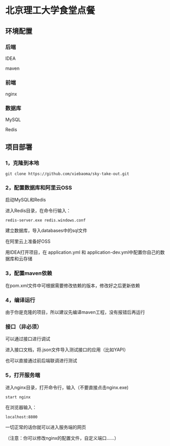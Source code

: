 # 北京理工大学食堂点餐

## 环境配置

### 后端

IDEA

maven

### 前端

nginx

### 数据库

MySQL

Redis

## 项目部署

### 1，克隆到本地

```
git clone https://github.com/xiebaoma/sky-take-out.git
```

### 2，配置数据库和阿里云OSS

启动MySQL和Redis

进入Redis目录，在命令行输入：

```
redis-server.exe redis.windows.conf
```

建立数据库，导入databases中的sql文件

在阿里云上准备好OSS

用IDEA打开项目，在 application.yml 和 application-dev.yml中配置你自己的数据库和云存储

### 3，配置maven依赖

在pom.xml文件中可根据需要修改依赖的版本，修改好之后更新依赖

### 4，编译运行

由于你是克隆的项目，所以建议先编译maven工程，没有报错后再运行

### 接口（非必须）

可以通过接口进行调试

进入接口文档，将.json文件导入测试接口的应用（比如YAPI）

也可以直接通过前后端联调进行测试

### 5，打开服务端

进入nginx目录，打开命令行，输入（不要直接点击nginx.exe)

```
start nginx
```

在浏览器输入：

```
localhost:8800
```

一切正常的话你就可以进入服务端的网页

（注意：你可以修改nginx的配置文件，自定义端口......）
